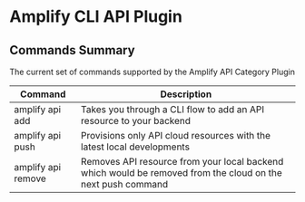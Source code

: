 # Amplify CLI API Plugin

## Commands Summary

The current set of commands supported by the Amplify API Category Plugin

| Command              | Description |
| --- | --- |
| amplify api add | Takes you through a CLI flow to add an API resource to your backend   |
| amplify api push | Provisions only API cloud resources with the latest local developments  |
| amplify api remove | Removes API resource from your local backend which would be removed from the cloud on the next push command |
